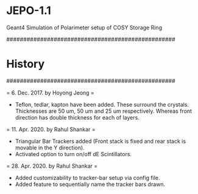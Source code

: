 # JEPO-1.1
Geant4 Simulation of Polarimeter setup of COSY Storage Ring

##################################################
#   History                                      #
##################################################

= 6. Dec. 2017. by Hoyong Jeong = 
  - Teflon, tedlar, kapton have been added.
    These surround the crystals.
    Thicknesses are 50 um, 50 um and 25 um respectively.
    Whereas front direction has double thickness for each of layers.

= 11. Apr. 2020. by Rahul Shankar = 
  - Triangular Bar Trackers added (Front stack is fixed and rear stack is movable in the Y direction).
  - Activated option to turn on/off dE Scintillators.
  
= 28. Apr. 2020. by Rahul Shankar =
  - Added customizability to tracker-bar setup via config file.
  - Added feature to sequentially name the tracker bars drawn.
